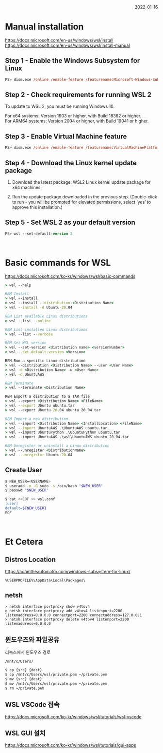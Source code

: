 <p style="text-align: right">2022-01-16</p>

# Manual installation

https://docs.microsoft.com/en-us/windows/wsl/install \
https://docs.microsoft.com/en-us/windows/wsl/install-manual

## Step 1 - Enable the Windows Subsystem for Linux

```ps
PS> dism.exe /online /enable-feature /featurename:Microsoft-Windows-Subsystem-Linux /all /norestart
```

## Step 2 - Check requirements for running WSL 2

To update to WSL 2, you must be running Windows 10.

For x64 systems: Version 1903 or higher, with Build 18362 or higher. \
For ARM64 systems: Version 2004 or higher, with Build 19041 or higher.

## Step 3 - Enable Virtual Machine feature

```ps
PS> dism.exe /online /enable-feature /featurename:VirtualMachinePlatform /all /norestart
```

## Step 4 - Download the Linux kernel update package

1. Download the latest package: WSL2 Linux kernel update package for x64 machines

2. Run the update package downloaded in the previous step. (Double-click to run - you will be prompted for elevated permissions, select ‘yes’ to approve this installation.)

## Step 5 - Set WSL 2 as your default version

```ps
PS> wsl --set-default-version 2
```

<br/>

# Basic commands for WSL

https://docs.microsoft.com/ko-kr/windows/wsl/basic-commands

```cmd
> wsl --help

REM Install
> wsl --install
> wsl --install --distribution <Distribution Name>
> wsl --install -d Ubuntu-20.04

REM List available Linux distributions
> wsl --list --online

REM List installed Linux distributions
> wsl --list --verbose

REM Set WSL version
> wsl --set-version <distribution name> <versionNumber>
> wsl --set-default-version <Version>

REM Run a specific Linux distribution
> wsl --distribution <Distribution Name> --user <User Name>
> wsl -d <Distribution Name> -u <User Name>
> wsl -d UbuntuAWS

REM Terminate
> wsl --terminate <Distribution Name>

REM Export a distribution to a TAR file
> wsl --export <Distribution Name> <FileName>
> wsl --export Ubuntu ubuntu.tar
> wsl --export Ubuntu-20.04 ubuntu_20_04.tar

REM Import a new distribution
> wsl --import <Distribution Name> <InstallLocation> <FileName>
> wsl --import UbuntuAWS .\UbuntuAWS ubuntu.tar
> wsl --import UbuntuPython .\UbuntuPython ubuntu.tar
> wsl --import UbuntuAWS .\wsl\UbuntuAWS ubuntu_20_04.tar

REM Unregister or uninstall a Linux distribution
> wsl --unregister <DistributionName>
> wsl --unregister Ubuntu-20.04
```

## Create User

```bash
$ NEW_USER=<USERNAME>
$ useradd -m -G sudo -s /bin/bash "$NEW_USER"
$ passwd "$NEW_USER"

$ cat <<EOF >> wsl.conf
[user]
default=${NEW_USER}
EOF
```

<br/>

# Et Cetera

## Distros Location

https://adamtheautomator.com/windows-subsystem-for-linux/

```
%USERPROFILE%\AppData\Local\Packages\
```

## netsh

```
> netsh interface portproxy show v4tov4
> netsh interface portproxy add v4tov4 listenport=2200 listenaddress=0.0.0.0 connectport=2200 connectaddress=127.0.0.1
> netsh interface portproxy delete v4tov4 listenport=2200 listenaddress=0.0.0.0
```

## 윈도우즈와 파일공유

리눅스에서 윈도우즈 경로

```
/mnt/c/Users/
```

```bash
$ cp {src} {dest}
$ cp /mnt/c/Users/wsl/private.pem ~/private.pem
$ mv {src} {dest}
$ mv /mnt/c/Users/wsl/private.pem ~/private.pem
$ rm ~/private.pem
```

## WSL VSCode 접속

https://docs.microsoft.com/ko-kr/windows/wsl/tutorials/wsl-vscode

## WSL GUI 설치

https://docs.microsoft.com/ko-kr/windows/wsl/tutorials/gui-apps

